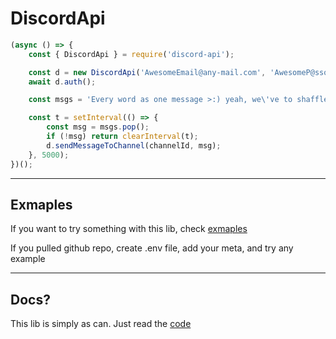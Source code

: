 # DiscordApi

```js
(async () => {
    const { DiscordApi } = require('discord-api');

    const d = new DiscordApi('AwesomeEmail@any-mail.com', 'AwesomeP@ssowrd');
    await d.auth();

    const msgs = 'Every word as one message >:) yeah, we\'ve to shaffle >:)'.split(' ').shaffle();

    const t = setInterval(() => {
        const msg = msgs.pop();
        if (!msg) return clearInterval(t);
        d.sendMessageToChannel(channelId, msg);
    }, 5000);
})();
```

___

## Exmaples

If you want to try something with this lib, check [exmaples](/examples)

If you pulled github repo, create .env file, add your meta, and try any example

___

## Docs?

This lib is simply as can. Just read the [code](/index.js)
